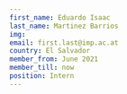 ```yaml
---
first_name: Eduardo Isaac 
last_name: Martinez Barrios
img: 
email: first.last@imp.ac.at
country: El Salvador
member_from: June 2021
member_till: now
position: Intern
---
```

